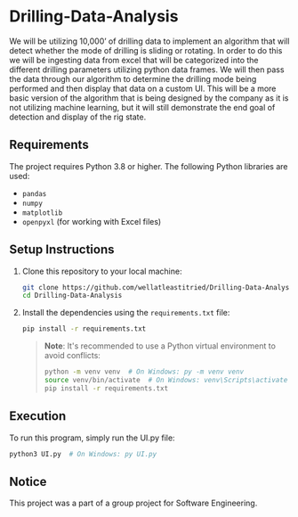# Drilling-Data-Analysis

We will be utilizing 10,000’ of drilling data to implement an algorithm that will detect whether the mode of drilling is sliding or rotating. In order to do this we will be ingesting data from excel that will be categorized into the different drilling parameters utilizing python data frames. We will then pass the data through our algorithm to determine the drilling mode being performed and then display that data on a custom UI. This will be a more basic version of the algorithm that is being designed by the company as it is not utilizing machine learning, but it will still demonstrate the end goal of detection and display of the rig state.

## Requirements

The project requires Python 3.8 or higher. The following Python libraries are used:
- `pandas`
- `numpy`
- `matplotlib`
- `openpyxl` (for working with Excel files)

## Setup Instructions

1. Clone this repository to your local machine:
   ```bash
   git clone https://github.com/wellatleastitried/Drilling-Data-Analysis
   cd Drilling-Data-Analysis
   ```

2. Install the dependencies using the `requirements.txt` file:
   ```bash
   pip install -r requirements.txt
   ```

   > **Note**: It's recommended to use a Python virtual environment to avoid conflicts:
   > ```bash
   > python -m venv venv  # On Windows: py -m venv venv
   > source venv/bin/activate  # On Windows: venv\Scripts\activate
   > pip install -r requirements.txt
   > ```

## Execution

To run this program, simply run the UI.py file:
```bash
python3 UI.py  # On Windows: py UI.py
```
## Notice

This project was a part of a group project for Software Engineering.
